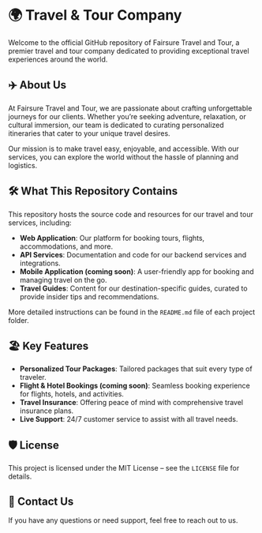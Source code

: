 
# 🌍 Travel & Tour Company

Welcome to the official GitHub repository of Fairsure Travel and Tour, a premier travel and tour company dedicated to providing exceptional travel experiences around the world.

## ✈️ About Us
At Fairsure Travel and Tour, we are passionate about crafting unforgettable journeys for our clients. Whether you’re seeking adventure, relaxation, or cultural immersion, our team is dedicated to curating personalized itineraries that cater to your unique travel desires.

Our mission is to make travel easy, enjoyable, and accessible. With our services, you can explore the world without the hassle of planning and logistics.

## 🛠️ What This Repository Contains
This repository hosts the source code and resources for our travel and tour services, including:
- **Web Application**: Our platform for booking tours, flights, accommodations, and more.
- **API Services**: Documentation and code for our backend services and integrations.
- **Mobile Application (coming soon)**: A user-friendly app for booking and managing travel on the go.
- **Travel Guides**: Content for our destination-specific guides, curated to provide insider tips and recommendations.

More detailed instructions can be found in the `README.md` file of each project folder.

## 🏖️ Key Features
- **Personalized Tour Packages**: Tailored packages that suit every type of traveler.
- **Flight & Hotel Bookings (coming soon)**: Seamless booking experience for flights, hotels, and activities.
- **Travel Insurance**: Offering peace of mind with comprehensive travel insurance plans.
- **Live Support**: 24/7 customer service to assist with all travel needs.
  


## 🛡 License
This project is licensed under the MIT License – see the `LICENSE` file for details.

## 📧 Contact Us
If you have any questions or need support, feel free to reach out to us.
